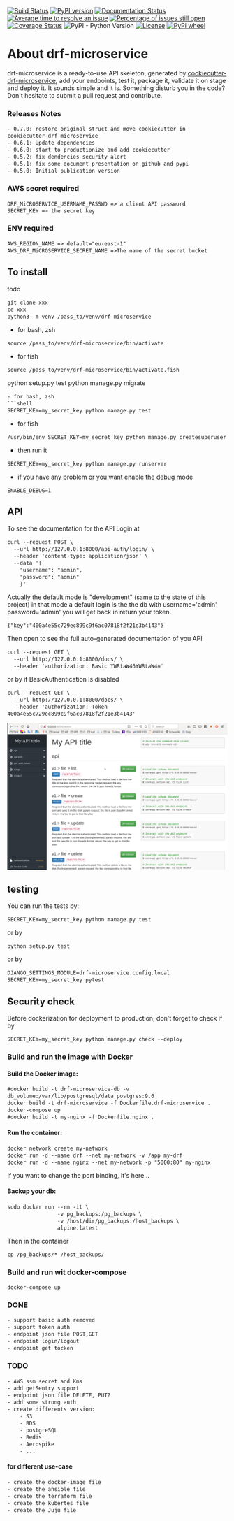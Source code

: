 [![Build Status](https://travis-ci.org/alainivars/drf-microservice.png?branch=master)](https://travis-ci.org/alainivars/drf-microservice)
[![PyPI version](https://badge.fury.io/py/drf-microservice.svg)](https://badge.fury.io/py/drf-microservice)
[![Documentation Status](https://readthedocs.org/projects/drf-microservice/badge/?version=latest)](http://drf-microservice.readthedocs.io/en/latest/?badge=latest)
[![Average time to resolve an issue](http://isitmaintained.com/badge/resolution/alainivars/drf-microservice.svg)](http://isitmaintained.com/project/alainivars/drf-microservice "Average time to resolve an issue")
[![Percentage of issues still open](http://isitmaintained.com/badge/open/alainivars/drf-microservice.svg)](http://isitmaintained.com/project/alainivars/drf-microservice "Percentage of issues still open")
[![Coverage Status](https://coveralls.io/repos/github/alainivars/drf-microservice/badge.svg?branch=master)](https://coveralls.io/github/alainivars/drf-microservice?branch=master)
![PyPI - Python Version](https://img.shields.io/pypi/pyversions/Django.svg)
[![License](https://img.shields.io/badge/License-Apache%202.0-blue.svg)](https://opensource.org/licenses/Apache-2.0)
[![PyPi wheel](https://pypip.in/wheel/drf-microservice/badge.svg)](https://pypi.python.org/pypi/drf-microservice/)


# About drf-microservice
drf-microservice is a ready-to-use API skeleton, generated by [cookiecutter-drf-microservice](https://github.com/alainivars/cookiecutter-drf-microservice), add your endpoints, test it, package it, validate it on stage and deploy it.
It sounds simple and it is. 
Something disturb you in the code? Don't hesitate to submit a pull request and contribute.

### Releases Notes
    - 0.7.0: restore original struct and move cookiecutter in cookiecutter-drf-microservice
    - 0.6.1: Update dependencies 
    - 0.6.0: start to productionize and add cookiecutter 
    - 0.5.2: fix dendencies security alert
    - 0.5.1: fix some document presentation on github and pypi
    - 0.5.0: Initial publication version

### AWS secret required
```shell
DRF_MiCROSERVICE_USERNAME_PASSWD => a client API password
SECRET_KEY => the secret key
```
### ENV required
```shell
AWS_REGION_NAME => default="eu-east-1"
AWS_DRF_MiCROSERVICE_SECRET_NAME =>The name of the secret bucket
```
## To install
todo
```shell
git clone xxx
cd xxx
python3 -m venv /pass_to/venv/drf-microservice
```
- for bash, zsh
```shell
source /pass_to/venv/drf-microservice/bin/activate
```
- for fish
```shell
source /pass_to/venv/drf-microservice/bin/activate.fish
```
python setup.py test
python manage.py migrate
```
- for bash, zsh
```shell
SECRET_KEY=my_secret_key python manage.py test
```
- for fish
```shell
/usr/bin/env SECRET_KEY=my_secret_key python manage.py createsuperuser
```
- then run it
```shell
SECRET_KEY=my_secret_key python manage.py runserver
```
- if you have any problem or you want enable the debug mode
```shell
ENABLE_DEBUG=1
```


## API
To see the documentation for the API
Login at
```shell
curl --request POST \
  --url http://127.0.0.1:8000/api-auth/login/ \
  --header 'content-type: application/json' \
  --data '{
	"username": "admin",
	"password": "admin"
	}'
```
Actually the default mode is "development" (same to the state of this project)
in that mode a default login is the the db with username='admin' password='admin'
you will get back in return your token.
```shell
{"key":"400a4e55c729ec899c9f6ac07818f2f21e3b4143"}
```
 
Then open to see the full auto-generated documentation of you API 
```web
curl --request GET \
  --url http://127.0.0.1:8000/docs/ \
  --header 'authorization: Basic YWRtaW46YWRtaW4='
```
or by if BasicAuthentication is disabled
```web
curl --request GET \
  --url http://127.0.0.1:8000/docs/ \
  --header 'authorization: Token 400a4e55c729ec899c9f6ac07818f2f21e3b4143'
```
![Dynamic documentation](media/docs.png)

## testing
You can run the tests by:
```shell
SECRET_KEY=my_secret_key python manage.py test
```
or by
```shell
python setup.py test
```
or by
```shell
DJANGO_SETTINGS_MODULE=drf-microservice.config.local SECRET_KEY=my_secret_key pytest
```

## Security check
Before dockerization for deployment to production, don't forget to check if by
```shell
SECRET_KEY=my_secret_key python manage.py check --deploy 
```
### Build and run the image with Docker

#### Build the Docker image:
````shell
#docker build -t drf-microservice-db -v db_volume:/var/lib/postgresql/data postgres:9.6
docker build -t drf-microservice -f Dockerfile.drf-microservice .
docker-compose up
#docker build -t my-nginx -f Dockerfile.nginx .
````

#### Run the container:
````shell
docker network create my-network
docker run -d --name drf --net my-network -v /app my-drf
docker run -d --name nginx --net my-network -p "5000:80" my-nginx
````
If you want to change the port binding, it's here...

#### Backup your db:
````shell
sudo docker run --rm -it \
                -v pg_backups:/pg_backups \
                -v /host/dir/pg_backups:/host_backups \
                alpine:latest
````
Then in the container
````shell
cp /pg_backups/* /host_backups/
````

### Build and run wit docker-compose
```shell
docker-compose up
```

### DONE

    - support basic auth removed
    - support token auth
    - endpoint json file POST,GET
    - endpoint login/logout
    - endpoint get tocken

### TODO
    - AWS ssm secret and Kms
    - add getSentry support
    - endpoint json file DELETE, PUT?
    - add some strong auth
    - create differents version:
        - S3
        - RDS
        - postgreSQL
        - Redis
        - Aerospike
        - ... 

#### for different use-case
    - create the docker-image file
    - create the ansible file
    - create the terraform file
    - create the kubertes file
    - create the Juju file

